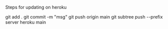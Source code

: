 
Steps for updating on heroku

git add .
git commit -m "msg"
git push origin main
git subtree push --prefix server heroku main
